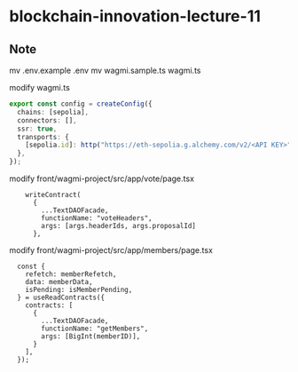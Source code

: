 # blockchain-innovation-lecture-11

## Note

mv .env.example .env
mv wagmi.sample.ts wagmi.ts

modify wagmi.ts

```wagmi.ts
export const config = createConfig({
  chains: [sepolia],
  connectors: [],
  ssr: true,
  transports: {
    [sepolia.id]: http("https://eth-sepolia.g.alchemy.com/v2/<API KEY>"),
  },
});
```

modify front/wagmi-project/src/app/vote/page.tsx

```page.tsx
    writeContract(
      {
        ...TextDAOFacade,
        functionName: "voteHeaders",
        args: [args.headerIds, args.proposalId]
      },
```

modify front/wagmi-project/src/app/members/page.tsx

```page.tsx
  const {
    refetch: memberRefetch,
    data: memberData,
    isPending: isMemberPending,
  } = useReadContracts({
    contracts: [
      {
        ...TextDAOFacade,
        functionName: "getMembers",
        args: [BigInt(memberID)],
      }
    ],
  });
```
